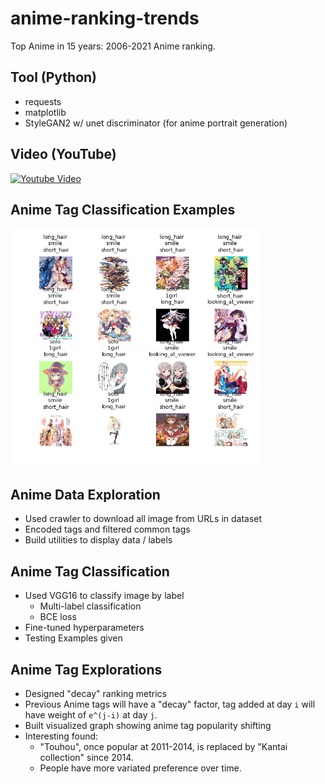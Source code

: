 # anime-ranking-trends
Top Anime in 15 years: 2006-2021 Anime ranking.

## Tool (Python)
 - requests
 - matplotlib
 - StyleGAN2 w/ unet discriminator (for anime portrait generation)
## Video (YouTube)

[![Youtube Video](http://img.youtube.com/vi/lfs43elDxY4/0.jpg)](https://www.youtube.com/watch?v=lfs43elDxY4 "Top Anime Ranking 2006-2021")

## Anime Tag Classification Examples
<img src="./showboard/classifier3.png" width=400>

## Anime Data Exploration
 - Used crawler to download all image from URLs in dataset
 - Encoded tags and filtered common tags
 - Build utilities to display data / labels

## Anime Tag Classification
 - Used VGG16 to classify image by label
   - Multi-label classification
   - BCE loss
 - Fine-tuned hyperparameters
 - Testing Examples given

## Anime Tag Explorations

 - Designed "decay" ranking metrics
 - Previous Anime tags will have a "decay" factor, tag added at day ```i``` will have weight of ```e^(j-i)``` at day ```j```.
 - Built visualized graph showing anime tag popularity shifting
 - Interesting found: 
   - "Touhou", once popular at 2011-2014, is replaced by "Kantai collection" since 2014.
   - People have more variated preference over time.


